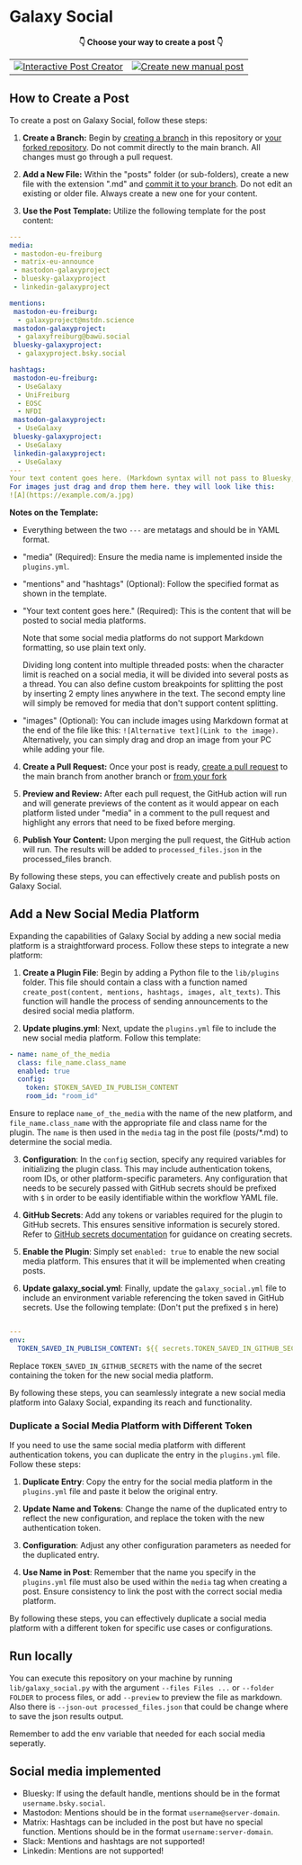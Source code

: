﻿# Galaxy Social

<div align="center">

**👇 Choose your way to create a post 👇**
<table>
  <tr>
    <td align="center">
      <a href="https://usegalaxy-eu.github.io/galaxy-social/">
        <img src="https://img.shields.io/badge/🧩%20Interactive%20Post%20Creator-blueviolet?style=for-the-badge" alt="Interactive Post Creator">
      </a>
    </td>
    <td align="center">
      <a href="../../new/main/?filename=posts/2025/<your-path>.md&value=---%0Amedia:%0A%20-%20mastodon-eu-freiburg%0A%20-%20matrix-eu-announce%0A%20-%20mastodon-galaxyproject%0A%20-%20bluesky-galaxyproject%0A%20-%20linkedin-galaxyproject%0A%0Amentions:%0A%20mastodon-eu-freiburg:%0A%20%20-%20galaxyproject@mstdn.science%0A%20mastodon-galaxyproject:%0A%20%20-%20galaxyfreiburg@bawü.social%0A%20bluesky-galaxyproject:%0A%20%20-%20galaxyproject.bsky.social%0A%0Ahashtags:%0A%20mastodon-eu-freiburg:%0A%20%20-%20UseGalaxy%0A%20%20-%20GalaxyProject%0A%20%20-%20UniFreiburg%0A%20%20-%20EOSC%0A%20%20-%20EuroScienceGateway%0A%20mastodon-galaxyproject:%0A%20%20-%20UseGalaxy%0A%20bluesky-galaxyproject:%0A%20%20-%20UseGalaxy%0A%20%20-%20GalaxyProject%0A%20%20-%20UniFreiburg%0A%20%20-%20EOSC%0A%20%20-%20EuroScienceGateway%0A%20linkedin-galaxyproject:%0A%20%20-%20UseGalaxy%0A%20%20-%20GalaxyProject%0A%20%20-%20UniFreiburg%0A%20%20-%20EOSC%0A%20%20-%20EuroScienceGateway%0A---%0AYour%20text%20content%20goes%20here.%20(Markdown%20syntax%20will%20not%20pass%20to%20Bluesky,%20Mastodon,%20and%20Linkedin!)%0AFor%20images%20just%20drag%20and%20drop%20them%20here.%20they%20will%20look%20like%20this:%0A![A](https://example.com/a.jpg)">
        <img src="https://img.shields.io/badge/📝%20Create%20New%20Manual%20Post-green?style=for-the-badge" alt="Create new manual post">
      </a>
    </td>
  </tr>
</table>
</div>


## How to Create a Post

To create a post on Galaxy Social, follow these steps:

1. **Create a Branch:** Begin by [creating a branch](https://docs.github.com/en/pull-requests/collaborating-with-pull-requests/proposing-changes-to-your-work-with-pull-requests/creating-and-deleting-branches-within-your-repository#creating-a-branch) in this repository or [your forked repository](https://docs.github.com/en/pull-requests/collaborating-with-pull-requests/working-with-forks/fork-a-repo#forking-a-repository). Do not commit directly to the main branch. All changes must go through a pull request.

2. **Add a New File:** Within the "posts" folder (or sub-folders), create a new file with the extension ".md" and [commit it to your branch](https://docs.github.com/en/repositories/working-with-files/managing-files/creating-new-files). Do not edit an existing or older file. Always create a new one for your content.

3. **Use the Post Template:** Utilize the following template for the post content:

```yaml
---
media:
 - mastodon-eu-freiburg
 - matrix-eu-announce
 - mastodon-galaxyproject
 - bluesky-galaxyproject
 - linkedin-galaxyproject

mentions:
 mastodon-eu-freiburg:
  - galaxyproject@mstdn.science
 mastodon-galaxyproject:
  - galaxyfreiburg@bawü.social
 bluesky-galaxyproject:
  - galaxyproject.bsky.social

hashtags:
 mastodon-eu-freiburg:
  - UseGalaxy
  - UniFreiburg
  - EOSC
  - NFDI
 mastodon-galaxyproject:
  - UseGalaxy
 bluesky-galaxyproject:
  - UseGalaxy
 linkedin-galaxyproject:
  - UseGalaxy
---
Your text content goes here. (Markdown syntax will not pass to Bluesky, Mastodon, and Linkedin!)
For images just drag and drop them here. they will look like this:
![A](https://example.com/a.jpg)
```

**Notes on the Template:**

- Everything between the two `---` are metatags and should be in YAML format.

- "media" (Required): Ensure the media name is implemented inside the `plugins.yml`.

- "mentions" and "hashtags" (Optional): Follow the specified format as shown in the template.

- "Your text content goes here." (Required): This is the content that will be posted to social media platforms.

  Note that some social media platforms do not support Markdown formatting, so use plain text only.

  Dividing long content into multiple threaded posts: when the character limit is reached on a social media, it will be divided into several posts as a thread. You can also define custom breakpoints for splitting the post by inserting 2 empty lines anywhere in the text. The second empty line will simply be removed for media that don't support content splitting.

- "images" (Optional): You can include images using Markdown format at the end of the file like this: `![Alternative text](Link to the image)`. Alternatively, you can simply drag and drop an image from your PC while adding your file.

4. **Create a Pull Request:** Once your post is ready, [create a pull request](https://docs.github.com/en/pull-requests/collaborating-with-pull-requests/proposing-changes-to-your-work-with-pull-requests/creating-a-pull-request?tool=webui#creating-the-pull-request) to the main branch from another branch or [from your fork](https://docs.github.com/en/pull-requests/collaborating-with-pull-requests/proposing-changes-to-your-work-with-pull-requests/creating-a-pull-request-from-a-fork)

5. **Preview and Review:** After each pull request, the GitHub action will run and will generate previews of the content as it would appear on each platform listed under "media" in a comment to the pull request and highlight any errors that need to be fixed before merging.

6. **Publish Your Content:** Upon merging the pull request, the GitHub action will run. The results will be added to `processed_files.json` in the processed_files branch.

By following these steps, you can effectively create and publish posts on Galaxy Social.

## Add a New Social Media Platform

Expanding the capabilities of Galaxy Social by adding a new social media platform is a straightforward process. Follow these steps to integrate a new platform:

1. **Create a Plugin File**: Begin by adding a Python file to the `lib/plugins` folder. This file should contain a class with a function named `create_post(content, mentions, hashtags, images, alt_texts)`. This function will handle the process of sending announcements to the desired social media platform.

2. **Update plugins.yml**: Next, update the `plugins.yml` file to include the new social media platform. Follow this template:

```yaml
- name: name_of_the_media
  class: file_name.class_name
  enabled: true
  config:
    token: $TOKEN_SAVED_IN_PUBLISH_CONTENT
    room_id: "room_id"
```

Ensure to replace `name_of_the_media` with the name of the new platform, and `file_name.class_name` with the appropriate file and class name for the plugin.
The `name` is then used in the `media` tag in the post file (posts/\*.md) to determine the social media.

3. **Configuration**: In the `config` section, specify any required variables for initializing the plugin class. This may include authentication tokens, room IDs, or other platform-specific parameters. Any configuration that needs to be securely passed with GitHub secrets should be prefixed with `$` in order to be easily identifiable within the workflow YAML file.

4. **GitHub Secrets**: Add any tokens or variables required for the plugin to GitHub secrets. This ensures sensitive information is securely stored. Refer to [GitHub secrets documentation](https://docs.github.com/en/actions/security-guides/using-secrets-in-github-actions#creating-secrets-for-a-repository) for guidance on creating secrets.

5. **Enable the Plugin**: Simply set `enabled: true` to enable the new social media platform. This ensures that it will be implemented when creating posts.

6. **Update galaxy_social.yml**: Finally, update the `galaxy_social.yml` file to include an environment variable referencing the token saved in GitHub secrets. Use the following template: (Don't put the prefixed `$` in here)

```yaml

---
env:
  TOKEN_SAVED_IN_PUBLISH_CONTENT: ${{ secrets.TOKEN_SAVED_IN_GITHUB_SECRETS }}
```

Replace `TOKEN_SAVED_IN_GITHUB_SECRETS` with the name of the secret containing the token for the new social media platform.

By following these steps, you can seamlessly integrate a new social media platform into Galaxy Social, expanding its reach and functionality.

### Duplicate a Social Media Platform with Different Token

If you need to use the same social media platform with different authentication tokens, you can duplicate the entry in the `plugins.yml` file. Follow these steps:

1. **Duplicate Entry**: Copy the entry for the social media platform in the `plugins.yml` file and paste it below the original entry.

2. **Update Name and Tokens**: Change the name of the duplicated entry to reflect the new configuration, and replace the token with the new authentication token.

3. **Configuration**: Adjust any other configuration parameters as needed for the duplicated entry.

4. **Use Name in Post**: Remember that the name you specify in the `plugins.yml` file must also be used within the `media` tag when creating a post. Ensure consistency to link the post with the correct social media platform.

By following these steps, you can effectively duplicate a social media platform with a different token for specific use cases or configurations.

## Run locally

You can execute this repository on your machine by running `lib/galaxy_social.py` with the argument `--files Files ...` or `--folder FOLDER` to process files, or add `--preview` to preview the file as markdown. Also there is `--json-out processed_files.json` that could be change where to save the json results output.

Remember to add the env variable that needed for each social media seperatly.

## Social media implemented

- Bluesky: If using the default handle, mentions should be in the format `username.bsky.social`.
- Mastodon: Mentions should be in the format `username@server-domain`.
- Matrix: Hashtags can be included in the post but have no special function. Mentions should be in the format `username:server-domain`.
- Slack: Mentions and hashtags are not supported!
- Linkedin: Mentions are not supported!
